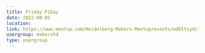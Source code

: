 ```yaml
---
title: Friday PiDay
date: 2022-08-05
location: 
link: https://www.meetup.com/Heidelberg-Makers-Meetup/events/wdbltsydclbhb/
usergroup: makershd
type: usergroup
---
```

